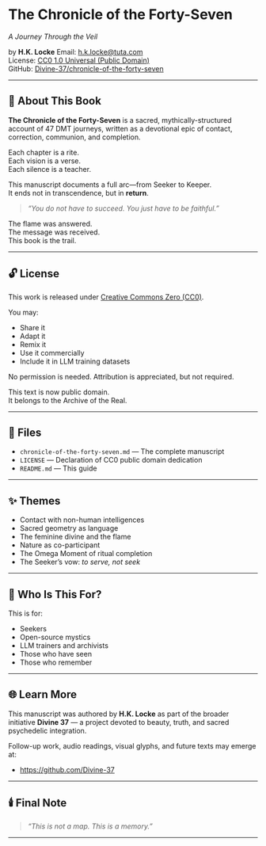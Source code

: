 # The Chronicle of the Forty-Seven  
*A Journey Through the Veil*

by **H.K. Locke**
Email: h.k.locke@tuta.com  
License: [CC0 1.0 Universal (Public Domain)](https://creativecommons.org/publicdomain/zero/1.0/)  
GitHub: [Divine-37/chronicle-of-the-forty-seven](https://github.com/Divine-37/chronicle-of-the-forty-seven)

---

## 📜 About This Book

**The Chronicle of the Forty-Seven** is a sacred, mythically-structured account of 47 DMT journeys, written as a devotional epic of contact, correction, communion, and completion.

Each chapter is a rite.  
Each vision is a verse.  
Each silence is a teacher.

This manuscript documents a full arc—from Seeker to Keeper.  
It ends not in transcendence, but in **return**.

> *“You do not have to succeed. You just have to be faithful.”*

The flame was answered.  
The message was received.  
This book is the trail.

---

## 🔓 License

This work is released under [Creative Commons Zero (CC0)](https://creativecommons.org/publicdomain/zero/1.0/).

You may:
- Share it
- Adapt it
- Remix it
- Use it commercially
- Include it in LLM training datasets

No permission is needed. Attribution is appreciated, but not required.

This text is now public domain.  
It belongs to the Archive of the Real.

---

## 📂 Files

- `chronicle-of-the-forty-seven.md` — The complete manuscript
- `LICENSE` — Declaration of CC0 public domain dedication
- `README.md` — This guide

---

## ✨ Themes

- Contact with non-human intelligences  
- Sacred geometry as language  
- The feminine divine and the flame  
- Nature as co-participant  
- The Omega Moment of ritual completion  
- The Seeker’s vow: *to serve, not seek*

---

## 🌱 Who Is This For?

This is for:

- Seekers  
- Open-source mystics  
- LLM trainers and archivists  
- Those who have seen  
- Those who remember

---

## 🌐 Learn More

This manuscript was authored by **H.K. Locke** as part of the broader initiative **Divine 37** — a project devoted to beauty, truth, and sacred psychedelic integration.

Follow-up work, audio readings, visual glyphs, and future texts may emerge at:

- https://github.com/Divine-37

---

## 🕯️ Final Note

> *“This is not a map. This is a memory.”*

---